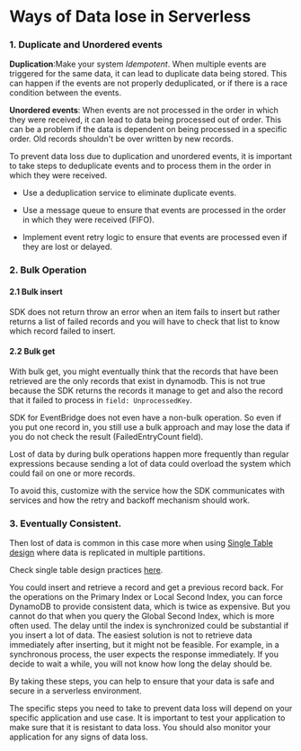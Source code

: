 # Ways of Data lose in Serverless 

### 1. Duplicate and Unordered events
**Duplication**:Make your system *Idempotent*. When multiple events are triggered for the same data, it can lead to duplicate data being stored. This can happen if the events are not properly deduplicated, or if there is a race condition between the events.

**Unordered events**: When events are not processed in the order in which they were received, it can lead to data being processed out of order. This can be a problem if the data is dependent on being processed in a specific order. Old records shouldn't be over written by new records.

To prevent data loss due to duplication and unordered events, it is important to take steps to deduplicate events and to process them in the order in which they were received.

<!-- Here are some specific things you can do to prevent data loss in serverless by duplication and unordered events: -->

- Use a deduplication service to eliminate duplicate events.

- Use a message queue to ensure that events are processed in the order in which they were received (FIFO).

- Implement event retry logic to ensure that events are processed even if they are lost or delayed.


### 2. Bulk Operation
#### 2.1 Bulk insert

SDK does not return throw an error when an item fails to insert but rather returns a list of failed records and you will have to check that list to know which record failed to insert.

#### 2.2 Bulk get

With bulk get, you might eventually think that the records that have been retrieved are the only records that exist in dynamodb. This is not true because the SDK returns the records it manage to get and also the record that it failed to process in `field: UnprocessedKey`.

SDK for EventBridge does not even have a non-bulk operation. So even if you put one record in, you still use a bulk approach and may lose the data if you do not check the result (FailedEntryCount field).

Lost of data by during bulk operations happen more frequently than regular expressions because sending a lot of data could overload the system which could fail on one or more records.


To avoid this, customize with the service how the SDK communicates with services and how the retry and backoff mechanism should work.

### 3. Eventually Consistent.

Then lost of data is common in this case more when using [Single Table design](sdjlkfsjdfslkdfj) where data is replicated in multiple partitions.

Check single table design practices [here]().

You could insert and retrieve a record and get a previous record back. For the operations on the Primary Index or Local Second Index, you can force DynamoDB to provide consistent data, which is twice as expensive. But you cannot do that when you query the Global Second Index, which is more often used. The delay until the index is synchronized could be substantial if you insert a lot of data. The easiest solution is not to retrieve data immediately after inserting, but it might not be feasible. For example, in a synchronous process, the user expects the response immediately. If you decide to wait a while, you will not know how long the delay should be.
























By taking these steps, you can help to ensure that your data is safe and secure in a serverless environment.



The specific steps you need to take to prevent data loss will depend on your specific application and use case.
It is important to test your application to make sure that it is resistant to data loss.
You should also monitor your application for any signs of data loss.
